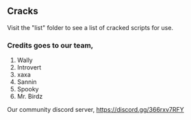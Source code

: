 ## Cracks
Visit the "list" folder to see a list of cracked scripts for use.
<br>

### Credits goes to our team, 
1. Wally
2. Introvert
3. xaxa
5. Sannin
6. Spooky
7. Mr. Birdz

Our community discord server, https://discord.gg/366rxv7RFY
